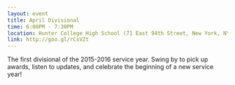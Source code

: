 ```yaml
---
layout: event
title: April Divisional
time: 6:00PM - 7:30PM
location: Hunter College High School (71 East 94th Street, New York, NY 10128)
link: http://goo.gl/rCsVZt
---
```

The first divisional of the 2015-2016 service year. Swing by to pick up awards, listen to updates, and celebrate the beginning of a new service year!

